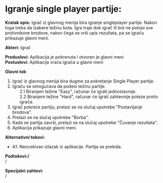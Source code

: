 # **Igranje single player partije:**

**Kratak opis:**
Igrač iz glavnog menija bira igranje singleplayer partije. Nakon toga treba da izabere težinu bota. Igra traje dok igrač ili bot ne potopi sve protivnikove brodove, nakon čega se vrši upis rezultata, pa se igraču prikazuje glavni meni.

**Akteri:** 
Igrač<br />

**Preduslovi:** Aplikacija je pokrenuta i otvoren je glavni meni<br />
**Postuslovi:** Aplikacija vraća igrača u glavni meni<br />

**Glavni tok**:
1. Igrač iz glavnog menija bira dugme za pokretanje Single Player partije.
2. Igraču se omogućava da podesi težinu partije.<br />
	<ul>
    2.1 Biranjem težine "Easy", računar će igrati jednostavnije.<br />
    2.2 Biranjem težine "Hard", računar će igrati zahtevnije poteze protiv igrača.<br />
    	</ul>
3. Igrač pokreće partiju, prelazi se na slučaj upotrebe "Postavljanje brodova".
4. Prelazi se na slučaj upotrebe "Borba".
5. Kada se partija završi, prelazi se na slučaj upotrebe "Čuvanje rezultata".
6. Aplikacija prikazuje glavni meni.

**Alternativni tokovi:**<br />
- A1: Neocekivan izlazak iz aplikacije. Partija se prekida.<br />

**Podtokovi:/**<br />
/

**Specijalni zahtevi:**<br />
 /
